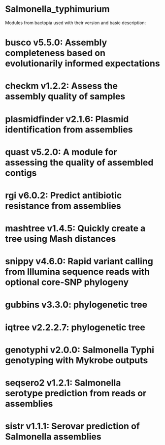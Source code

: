 # Salmonella_typhimurium

Modules from bactopia used with their version and basic description:

# busco v5.5.0: Assembly completeness based on evolutionarily informed expectations
# checkm v1.2.2: Assess the assembly quality of samples
# plasmidfinder v2.1.6: Plasmid identification from assemblies
# quast v5.2.0: A module for assessing the quality of assembled contigs
# rgi v6.0.2: Predict antibiotic resistance from assemblies
# mashtree v1.4.5: Quickly create a tree using Mash distances
# snippy v4.6.0: Rapid variant calling from Illumina sequence reads with optional core-SNP phylogeny
# gubbins v3.3.0: phylogenetic tree
# iqtree v2.2.2.7: phylogenetic tree
# genotyphi v2.0.0: Salmonella Typhi genotyping with Mykrobe outputs
# seqsero2 v1.2.1: Salmonella serotype prediction from reads or assemblies
# sistr v1.1.1: Serovar prediction of Salmonella assemblies
